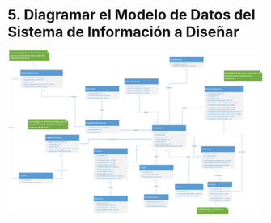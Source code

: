 # 5. Diagramar el Modelo de Datos del Sistema de Información a Diseñar
![Modelo de Datos](./imgs/Modelo_de_datos_v2.2.png)
